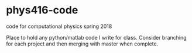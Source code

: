 # phys416-code
code for computational physics spring 2018

Place to hold any python/matlab code I write for class. Consider branching for each project and then merging with master when complete.
